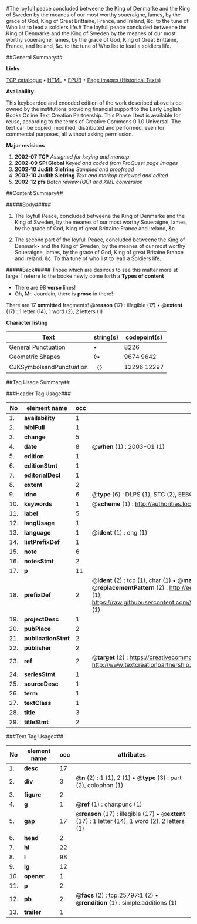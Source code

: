 #The Ioyfull peace concluded betweene the King of Denmarke and the King of Sweden by the meanes of our most worthy soueraigne, Iames, by the grace of God, King of Great Brittaine, France, and Ireland, &c. to the tune of Who list to lead a soldiers life.#
The Ioyfull peace concluded betweene the King of Denmarke and the King of Sweden by the meanes of our most worthy soueraigne, Iames, by the grace of God, King of Great Brittaine, France, and Ireland, &c. to the tune of Who list to lead a soldiers life.

##General Summary##

**Links**

[TCP catalogue](http://www.ota.ox.ac.uk/tcp/)  • 
[HTML](http://tei.it.ox.ac.uk/tcp/Texts-HTML/free/A18/A18682.html)  • 
[EPUB](http://tei.it.ox.ac.uk/tcp/Texts-EPUB/free/A18/A18682.epub) • 
[Page images (Historical Texts)](https://data.historicaltexts.jisc.ac.uk/view?pubId=eebo-22839221e&pageId=eebo-22839221e-25797-1)

**Availability**

This keyboarded and encoded edition of the
	       work described above is co-owned by the institutions
	       providing financial support to the Early English Books
	       Online Text Creation Partnership. This Phase I text is
	       available for reuse, according to the terms of Creative
	       Commons 0 1.0 Universal. The text can be copied,
	       modified, distributed and performed, even for
	       commercial purposes, all without asking permission.

**Major revisions**

1. __2002-07__ __TCP__ *Assigned for keying and markup*
1. __2002-09__ __SPi Global__ *Keyed and coded from ProQuest page images*
1. __2002-10__ __Judith Siefring__ *Sampled and proofread*
1. __2002-10__ __Judith Siefring__ *Text and markup reviewed and edited*
1. __2002-12__ __pfs__ *Batch review (QC) and XML conversion*

##Content Summary##

#####Body#####

1. The Ioyfull Peace, concluded betweene the King of Denmarke and the King of Sweden, by the meanes of our most worthy Soueraigne, Iames, by the grace of God, King of great Brittaine France and Ireland, &c.

1. The second part of the Ioyfull Peace, concluded betweene the King of Denmark• and the King of Sweden, by the meanes of our most worthy Soueraigne, Iames, by the grace of God, King of great Britaine France and Ireland. &c. To tha tune of who list to lead a Soldiers life.

#####Back#####
Those which are desirous to see this matter more at large: I referre to the booke newly come forth a
**Types of content**

  * There are 98 **verse** lines!
  * Oh, Mr. Jourdain, there is **prose** in there!

There are 17 **ommitted** fragments! 
 @__reason__ (17) : illegible (17)  •  @__extent__ (17) : 1 letter (14), 1 word (2), 2 letters (1)

**Character listing**


|Text|string(s)|codepoint(s)|
|---|---|---|
|General Punctuation|•|8226|
|Geometric Shapes|◊▪|9674 9642|
|CJKSymbolsandPunctuation|〈〉|12296 12297|

##Tag Usage Summary##

###Header Tag Usage###

|No|element name|occ|attributes|
|---|---|---|---|
|1.|__availability__|1||
|2.|__biblFull__|1||
|3.|__change__|5||
|4.|__date__|8| @__when__ (1) : 2003-01 (1)|
|5.|__edition__|1||
|6.|__editionStmt__|1||
|7.|__editorialDecl__|1||
|8.|__extent__|2||
|9.|__idno__|6| @__type__ (6) : DLPS (1), STC (2), EEBO-CITATION (1), OCLC (1), VID (1)|
|10.|__keywords__|1| @__scheme__ (1) : http://authorities.loc.gov/ (1)|
|11.|__label__|5||
|12.|__langUsage__|1||
|13.|__language__|1| @__ident__ (1) : eng (1)|
|14.|__listPrefixDef__|1||
|15.|__note__|6||
|16.|__notesStmt__|2||
|17.|__p__|11||
|18.|__prefixDef__|2| @__ident__ (2) : tcp (1), char (1)  •  @__matchPattern__ (2) : ([0-9\-]+):([0-9IVX]+) (1), (.+) (1)  •  @__replacementPattern__ (2) : http://eebo.chadwyck.com/downloadtiff?vid=$1&page=$2 (1), https://raw.githubusercontent.com/textcreationpartnership/Texts/master/tcpchars.xml#$1 (1)|
|19.|__projectDesc__|1||
|20.|__pubPlace__|2||
|21.|__publicationStmt__|2||
|22.|__publisher__|2||
|23.|__ref__|2| @__target__ (2) : https://creativecommons.org/publicdomain/zero/1.0/ (1), http://www.textcreationpartnership.org/docs/. (1)|
|24.|__seriesStmt__|1||
|25.|__sourceDesc__|1||
|26.|__term__|1||
|27.|__textClass__|1||
|28.|__title__|3||
|29.|__titleStmt__|2||


###Text Tag Usage###

|No|element name|occ|attributes|
|---|---|---|---|
|1.|__desc__|17||
|2.|__div__|3| @__n__ (2) : 1 (1), 2 (1)  •  @__type__ (3) : part (2), colophon (1)|
|3.|__figure__|2||
|4.|__g__|1| @__ref__ (1) : char:punc (1)|
|5.|__gap__|17| @__reason__ (17) : illegible (17)  •  @__extent__ (17) : 1 letter (14), 1 word (2), 2 letters (1)|
|6.|__head__|2||
|7.|__hi__|22||
|8.|__l__|98||
|9.|__lg__|12||
|10.|__opener__|1||
|11.|__p__|2||
|12.|__pb__|2| @__facs__ (2) : tcp:25797:1 (2)  •  @__rendition__ (1) : simple:additions (1)|
|13.|__trailer__|1||
